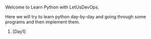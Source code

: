 Welcome to Learn Python with LetUsDevOps. 

Here we will try to learn python day-by-day and going through some programs and then implement them. 

1. [Day1]